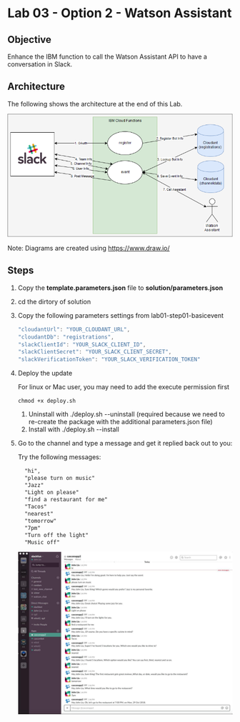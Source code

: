 # Lab 03 - Option 2 - Watson Assistant

## Objective

Enhance the IBM function to call the Watson Assistant API to have a conversation in Slack.

## Architecture

The following shows the architecture at the end of this Lab.

![](../xdocs/Architecture-Lab01-Step04.png)

Note: Diagrams are created using https://www.draw.io/

## Steps

1. Copy the **template.parameters.json** file to **solution/parameters.json**
2. cd the dirtory of solution
3. Copy the following parameters settings from lab01-step01-basicevent

   ```javascript
   "cloudantUrl": "YOUR_CLOUDANT_URL",
   "cloudantDb": "registrations",
   "slackClientId": "YOUR_SLACK_CLIENT_ID",
   "slackClientSecret": "YOUR_SLACK_CLIENT_SECRET",
   "slackVerificationToken": "YOUR_SLACK_VERIFICATION_TOKEN"
   ```

4. Deploy the update

   For linux or Mac user, you may need to add the execute permission first

   ```
   chmod +x deploy.sh
   ```

   1. Uninstall with ./deploy.sh --uninstall (required because we need to re-create the package with the additional parameters.json file)
   2. Install with ./deploy.sh --install

5. Go to the channel and type a message and get it replied back out to you:

   Try the following messages:

   ```
     "hi",
     "please turn on music"
     "Jazz"
     "Light on please"
     "find a restaurant for me"
     "Tacos"
     "nearest"
     "tomorrow"
     "7pm"
     "Turn off the light"
     "Music off"
   ```

   ![](../xdocs/slack_watson.jpg)
